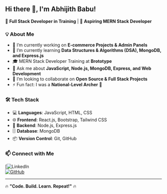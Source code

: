 ## Hi there 👋, I'm Abhijith Babu!  

🚀 **Full Stack Developer in Training** | 🎯 **Aspiring MERN Stack Developer**  

### 💡 About Me  
- 🔭 I’m currently working on **E-commerce Projects & Admin Panels**  
- 🌱 I’m currently learning **Data Structures & Algorithms (DSA), MongoDB, and Express.js**  
- 🎓 MERN Stack Developer Training at **Brototype**  
- 💬 Ask me about **JavaScript, Node.js, MongoDB, Express, and Web Development**  
- 👯 I’m looking to collaborate on **Open Source & Full Stack Projects**  
- ⚡ Fun fact: I was a **National-Level Archer** 🏹  

### 🛠 Tech Stack  
- 💻 **Languages**: JavaScript, HTML, CSS  
- 🌐 **Frontend**: React.js, Bootstrap, Tailwind CSS  
- 🔧 **Backend**: Node.js, Express.js  
- 🗄 **Database**: MongoDB  
- 📦 **Version Control**: Git, GitHub  

### 📫 Connect with Me  
[![LinkedIn](https://www.linkedin.com/in/abhijith-babu-820827329)  
[![GitHub](https://img.shields.io/badge/GitHub-AbhijithBabu-black?style=flat&logo=github)](https://github.com/abhijith-babu-2003)  

---

🔥 **"Code. Build. Learn. Repeat!"** 🔥  
